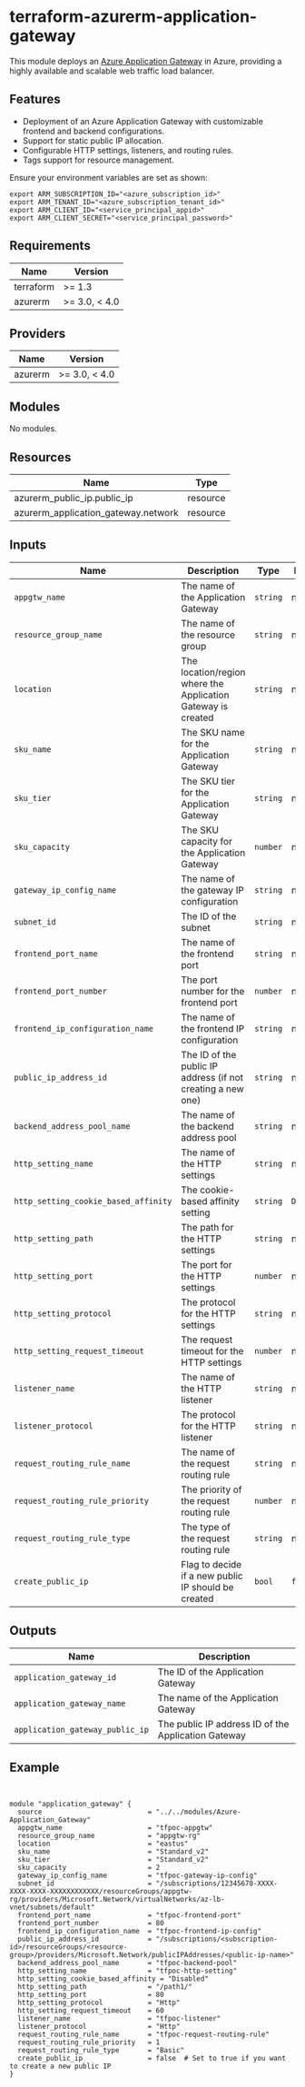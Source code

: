 # terraform-azurerm-application-gateway

This module deploys an [Azure Application Gateway](https://learn.microsoft.com/en-us/azure/application-gateway/overview) in Azure, providing a highly available and scalable web traffic load balancer.

## Features

- Deployment of an Azure Application Gateway with customizable frontend and backend configurations.
- Support for static public IP allocation.
- Configurable HTTP settings, listeners, and routing rules.
- Tags support for resource management.

Ensure your environment variables are set as shown:

```shell
export ARM_SUBSCRIPTION_ID="<azure_subscription_id>"
export ARM_TENANT_ID="<azure_subscription_tenant_id>"
export ARM_CLIENT_ID="<service_principal_appid>"
export ARM_CLIENT_SECRET="<service_principal_password>"
```

## Requirements

| Name      | Version        |
|-----------|----------------|
| terraform | >= 1.3         |
| azurerm   | >= 3.0, < 4.0  |

## Providers

| Name    | Version        |
|---------|----------------|
| azurerm | >= 3.0, < 4.0  |

## Modules

No modules.

## Resources

| Name                                    | Type     |
|-----------------------------------------|----------|
| azurerm_public_ip.public_ip             | resource |
| azurerm_application_gateway.network     | resource |

## Inputs

| Name                          | Description                                                               | Type          | Default        | Required |
|-------------------------------|---------------------------------------------------------------------------|---------------|----------------|:--------:|
| `appgtw_name`                 | The name of the Application Gateway                                        | `string`      | n/a            | yes      |
| `resource_group_name`         | The name of the resource group                                             | `string`      | n/a            | yes      |
| `location`                    | The location/region where the Application Gateway is created               | `string`      | n/a            | yes      |
| `sku_name`                    | The SKU name for the Application Gateway                                   | `string`      | n/a            | yes      |
| `sku_tier`                    | The SKU tier for the Application Gateway                                   | `string`      | n/a            | yes      |
| `sku_capacity`                | The SKU capacity for the Application Gateway                               | `number`      | n/a            | yes      |
| `gateway_ip_config_name`      | The name of the gateway IP configuration                                   | `string`      | n/a            | yes      |
| `subnet_id`                   | The ID of the subnet                                                       | `string`      | n/a            | yes      |
| `frontend_port_name`          | The name of the frontend port                                              | `string`      | n/a            | yes      |
| `frontend_port_number`        | The port number for the frontend port                                      | `number`      | n/a            | yes      |
| `frontend_ip_configuration_name` | The name of the frontend IP configuration                              | `string`      | n/a            | yes      |
| `public_ip_address_id`        | The ID of the public IP address (if not creating a new one)                | `string`      | n/a            | yes      |
| `backend_address_pool_name`   | The name of the backend address pool                                       | `string`      | n/a            | yes      |
| `http_setting_name`           | The name of the HTTP settings                                              | `string`      | n/a            | yes      |
| `http_setting_cookie_based_affinity` | The cookie-based affinity setting                                   | `string`      | `Disabled`     | yes      |
| `http_setting_path`           | The path for the HTTP settings                                             | `string`      | n/a            | yes      |
| `http_setting_port`           | The port for the HTTP settings                                             | `number`      | n/a            | yes      |
| `http_setting_protocol`       | The protocol for the HTTP settings                                         | `string`      | n/a            | yes      |
| `http_setting_request_timeout`| The request timeout for the HTTP settings                                  | `number`      | n/a            | yes      |
| `listener_name`               | The name of the HTTP listener                                              | `string`      | n/a            | yes      |
| `listener_protocol`           | The protocol for the HTTP listener                                         | `string`      | n/a            | yes      |
| `request_routing_rule_name`   | The name of the request routing rule                                       | `string`      | n/a            | yes      |
| `request_routing_rule_priority` | The priority of the request routing rule                                | `number`      | n/a            | yes      |
| `request_routing_rule_type`   | The type of the request routing rule                                       | `string`      | n/a            | yes      |
| `create_public_ip`            | Flag to decide if a new public IP should be created                        | `bool`        | `false`        | no       |

## Outputs

| Name                         | Description                                         |
|------------------------------|-----------------------------------------------------|
| `application_gateway_id`     | The ID of the Application Gateway                   |
| `application_gateway_name`   | The name of the Application Gateway                 |
| `application_gateway_public_ip` | The public IP address ID of the Application Gateway |


## Example


```hcl


module "application_gateway" {
  source                          = "../../modules/Azure-Application_Gateway"
  appgtw_name                     = "tfpoc-appgtw"
  resource_group_name             = "appgtw-rg"
  location                        = "eastus"
  sku_name                        = "Standard_v2"
  sku_tier                        = "Standard_v2"
  sku_capacity                    = 2
  gateway_ip_config_name          = "tfpoc-gateway-ip-config"
  subnet_id                       = "/subscriptions/12345678-XXXX-XXXX-XXXX-XXXXXXXXXXXX/resourceGroups/appgtw-rg/providers/Microsoft.Network/virtualNetworks/az-lb-vnet/subnets/default"
  frontend_port_name              = "tfpoc-frontend-port"
  frontend_port_number            = 80
  frontend_ip_configuration_name  = "tfpoc-frontend-ip-config"
  public_ip_address_id            = "/subscriptions/<subscription-id>/resourceGroups/<resource-group>/providers/Microsoft.Network/publicIPAddresses/<public-ip-name>"
  backend_address_pool_name       = "tfpoc-backend-pool"
  http_setting_name               = "tfpoc-http-setting"
  http_setting_cookie_based_affinity = "Disabled"
  http_setting_path               = "/path1/"
  http_setting_port               = 80
  http_setting_protocol           = "Http"
  http_setting_request_timeout    = 60
  listener_name                   = "tfpoc-listener"
  listener_protocol               = "Http"
  request_routing_rule_name       = "tfpoc-request-routing-rule"
  request_routing_rule_priority   = 1
  request_routing_rule_type       = "Basic"
  create_public_ip                = false  # Set to true if you want to create a new public IP
}

```